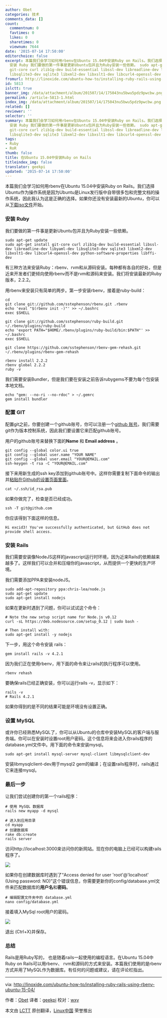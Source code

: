 ```yaml
---
author: Obet
categories: 技术
comments_data: []
count:
  commentnum: 0
  favtimes: 0
  likes: 0
  sharetimes: 0
  viewnum: 7644
date: '2015-07-14 17:50:00'
editorchoice: false
excerpt: 本篇我们会学习如何用rbenv在Ubuntu 15.04中安装Ruby on Rails。我们选择Ubuntu作为操作系统是因为Ubuntu是Linux发行版中自带很多包和完整文档的操作系统，因此我认为这是正确的选择。如果你还没有安装最新的Ubuntu，你可以从下载iso文件开始。
  安装 Ruby 我们要做的第一件事是更新Ubuntu包并且为Ruby安装一些依赖。 sudo apt-get update sudo apt-get install
  git-core curl zlib1g-dev build-essential libssl-dev libreadline-dev libyaml-dev
  libsqlite3-dev sqlite3 libxml2-dev libxslt1-dev libcurl4-openssl-dev python-software-
fromurl: http://linoxide.com/ubuntu-how-to/installing-ruby-rails-using-rbenv-ubuntu-15-04/
id: 5813
islctt: true
banner_img: /data/attachment/album/201507/14/175043nu5bwu5pdz9pwcbw.png
permalink: /article-5813-1.html
index_img: /data/attachment/album/201507/14/175043nu5bwu5pdz9pwcbw.png.thumb.jpg
related: []
reviewer: ''
selector: ''
summary: 本篇我们会学习如何用rbenv在Ubuntu 15.04中安装Ruby on Rails。我们选择Ubuntu作为操作系统是因为Ubuntu是Linux发行版中自带很多包和完整文档的操作系统，因此我认为这是正确的选择。如果你还没有安装最新的Ubuntu，你可以从下载iso文件开始。
  安装 Ruby 我们要做的第一件事是更新Ubuntu包并且为Ruby安装一些依赖。 sudo apt-get update sudo apt-get install
  git-core curl zlib1g-dev build-essential libssl-dev libreadline-dev libyaml-dev
  libsqlite3-dev sqlite3 libxml2-dev libxslt1-dev libcurl4-openssl-dev python-software-
tags:
- Ruby
- RoR
thumb: false
title: 在Ubuntu 15.04中安装Ruby on Rails
titleindex_img: false
translator: geekpi
updated: '2015-07-14 17:50:00'
---
```


本篇我们会学习如何用rbenv在Ubuntu 15.04中安装Ruby on Rails。我们选择Ubuntu作为操作系统是因为Ubuntu是Linux发行版中自带很多包和完整文档的操作系统，因此我认为这是正确的选择。如果你还没有安装最新的Ubuntu，你可以从[下载iso文件](http://release.ubuntu.com/15.04)开始。


### 安装 Ruby


我们要做的第一件事是更新Ubuntu包并且为Ruby安装一些依赖。



```
sudo apt-get update
sudo apt-get install git-core curl zlib1g-dev build-essential libssl-dev libreadline-dev libyaml-dev libsqlite3-dev sqlite3 libxml2-dev libxslt1-dev libcurl4-openssl-dev python-software-properties libffi-dev

```

有三种方法来安装Ruby：rbenv、rvm和从源码安装。每种都有各自的好处，但是近来开发者们更倾向使用rbenv而不是rvm和源码来安装。我们将安装最新的Ruby版本，2.2.2。


用rbenv来安装只有简单的两步。第一步安装rbenv，接着是ruby-build：



```
cd
git clone git://github.com/sstephenson/rbenv.git .rbenv
echo 'eval "$(rbenv init -)"' >> ~/.bashrc
exec $SHELL

git clone git://github.com/sstephenson/ruby-build.git ~/.rbenv/plugins/ruby-build
echo 'export PATH="$HOME/.rbenv/plugins/ruby-build/bin:$PATH"' >> ~/.bashrc
exec $SHELL

git clone https://github.com/sstephenson/rbenv-gem-rehash.git ~/.rbenv/plugins/rbenv-gem-rehash

rbenv install 2.2.2
rbenv global 2.2.2
ruby -v

```

我们需要安装Bundler，但是我们要在安装之前告诉rubygems不要为每个包安装本地文档。



```
echo "gem: --no-ri --no-rdoc" > ~/.gemrc
gem install bundler

```

### 配置 GIT


配置git之前，你要创建一个github账号，你可以注册一个[github 账号](http://github.com)。我们需要git作为版本控制系统，因此我们要设置它来匹配github账号。


用户的github账号来替换下面的**Name** 和 **Email address** 。



```
git config --global color.ui true
git config --global user.name "YOUR NAME"
git config --global user.email "YOUR@EMAIL.com"
ssh-keygen -t rsa -C "YOUR@EMAIL.com"

```

接下来用新生成的ssh key添加到github账号中。这样你需要复制下面命令的输出并[粘贴在Github的设置页面里面](https://github.com/settings/ssh)。



```
cat ~/.ssh/id_rsa.pub

```

如果你做完了，检查是否已经成功。



```
ssh -T git@github.com

```

你应该得到下面这样的信息。



```
Hi excid3! You've successfully authenticated, but GitHub does not provide shell access.

```

### 安装 Rails


我们需要安装像NodeJS这样的javascript运行时环境，因为近来Rails的依赖越来越多了。这样我们可以合并和压缩你的javascript，从而提供一个更快的生产环境。


我们需要添加PPA来安装nodeJS。



```
sudo add-apt-repository ppa:chris-lea/node.js
sudo apt-get update
sudo apt-get install nodejs

```

如果在更新时遇到了问题，你可以试试这个命令：



```
# Note the new setup script name for Node.js v0.12
curl -sL https://deb.nodesource.com/setup_0.12 | sudo bash -

# Then install with:
sudo apt-get install -y nodejs

```

下一步，用这个命令安装 rails：



```
gem install rails -v 4.2.1

```

因为我们正在使用rbenv，用下面的命令来让rails的执行程序可以使用。



```
rbenv rehash

```

要确保rails已经正确安装，你可以运行rails -v，显示如下：



```
rails -v
# Rails 4.2.1

```

如果你得到的是不同的结果可能是环境没有设置正确。


### 设置 MySQL


或许你已经熟悉MySQL了，你可以从Ubuntu的仓库中安装MySQL的客户端与服务端。你可以在安装时设置root用户密码。这个信息将来会进入你rails程序的database.yml文件中。用下面的命令来安装mysql。



```
sudo apt-get install mysql-server mysql-client libmysqlclient-dev

```

安装libmysqlclient-dev用于mysql2 gem的编译；在设置rails程序时，rails通过它来连接mysql。


### 最后一步


让我们尝试创建你的第一个rails程序：



```
# 使用 MySQL 数据库
rails new myapp -d mysql

# 进入到应用目录
cd myapp
# 创建数据库
rake db:create
rails server

```

访问http://localhost:3000来访问你的新网站。现在你的电脑上已经可以构建rails程序了。


![](/data/attachment/album/201507/14/175043nu5bwu5pdz9pwcbw.png)


如果你在创建数据库时遇到了“Access denied for user 'root'@'localhost' (Using password: NO)”这个错误信息，你需要更新你的config/database.yml文件来匹配数据库的**用户名**和**密码**。



```
# 编辑配置文件夹中的 database.yml
nano config/database.yml

```

接着填入MySql root用户的密码。


![](/data/attachment/album/201507/14/175019xnnzn3h22toez1a2.png)


退出 (Ctrl+X)并保存。


### 总结


Rails是用Ruby写的， 也是随着rails一起使用的编程语言。在Ubuntu 15.04中Ruby on Rails可以用rbenv、 rvm和源码的方式来安装。本篇我们使用的是rbenv方式并用了MySQL作为数据库。有任何的问题或建议，请在评论栏指出。




---


via: <http://linoxide.com/ubuntu-how-to/installing-ruby-rails-using-rbenv-ubuntu-15-04/>


作者：[Obet](http://linoxide.com/author/obetp/) 译者：[geekpi](https://github.com/geekpi) 校对：[wxy](https://github.com/wxy)


本文由 [LCTT](https://github.com/LCTT/TranslateProject) 原创翻译，[Linux中国](https://linux.cn/) 荣誉推出
